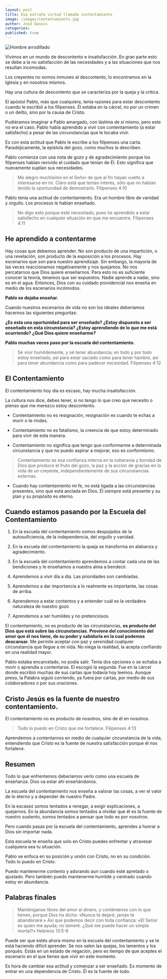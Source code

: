```yaml
---
layout: post
title: Esa extraña virtud llamada contentamiento
image: /images/contentamiento.jpg
author: José Danois
categories: 
published: true
---
```

![Hombre arrodillado](/images/contentamiento.jpg)

Vivimos en un mundo de descontento e insatisfacción. En gran parte esto se debe a la no satisfacción de las necesidades y a las situaciones que nos resultan incomodas.

Los creyentes no somos inmunes al descontento, lo encontramos en la Iglesia y en nosotros mismos.

Hay una cultura de descontento que se caracteriza por la queja y la crítica.

El apóstol Pablo, más que cualquiera, tenía razones para estar descontento cuando le escribió a los filipenses. Él estaba en la cárcel, no por un crimen o un delito, sino por la causa de Cristo.

Pudiéramos imaginar a Pablo amargado, con lástima de sí mismo, pero este no era el caso. Pablo había aprendido a vivir con contentamiento (a estar satisfecho) a pesar de las circunstancias que le tocaba vivir.

Es con esta actitud que Pablo le escribe a los filipenses una carta. Paradójicamente, la epístola del gozo, como muchos la describen.

Pablo comienza con una nota de gozo y de agradecimiento porque los filipenses habían revivido el cuidado que tenían de Él. Esto significa que nuevamente suplían sus necesidades.

> Me alegro muchísimo en el Señor de que al fin hayan vuelto a interesarse en mí. Claro está que tenían interés, sólo que no habían tenido la oportunidad de demostrarlo. Filipenses 4:10

Pablo tenía una actitud de contentamiento. Era un hombre libre de vanidad y orgullo. Los procesos le habían enseñado.

> No digo esto porque esté necesitado, pues he aprendido a estar satisfecho en cualquier situación en que me encuentre. Filipenses 4:11

## **He aprendido a contentarme**

Hay cosas que debemos aprender. No son producto de una impartición, o una revelación, son producto de la exposición a los procesos. Hay escenarios que son para nuestro aprendizaje. Sin embargo, la mayoría de las veces reaccionamos negativamente y nos quejamos. No nos percatarnos que Dios quiere enseñarnos. Para esto no es suficiente conocer la teoría, tenemos que ser expuestos. Nadie aprende a nadar, sino es en el agua. Entonces, Dios con su cuidado providencial nos enseña en medio de los escenarios incómodos.

**Pablo se dejaba enseñar.**

Cuando nuestros escenarios de vida no son los ideales deberíamos hacernos las siguientes preguntas:

**¿Es esta una oportunidad para ser enseñado? ¿Estoy dispuesto a ser enseñado en esta circunstancia? ¿Estoy aprendiendo de lo que me está ocurriendo? ¿Qué Dios quiere enseñarme?**

**Pablo muchas veces paso por la escuela del contentamiento.**

> Sé vivir humildemente, y sé tener abundancia; en todo y por todo estoy enseñado, así para estar saciado como para tener hambre, así para tener abundancia como para padecer necesidad. Filipenses 4:12

## **El Contentamiento**

El contentamiento hoy día es escaso, hay mucha insatisfacción.

La cultura nos dice, debes tener, si no tengo lo que creo que necesito o pienso que me merezco estoy descontento.

-   Contentamiento no es resignación, resignación es cuando te echas a morir o te rindes.
    
-   Contentamiento no es fatalismo, la creencia de que estoy determinado para vivir de esta manera.
    
-   Contentamiento no significa que tengo que conformarme a determinada circunstancia y que no puedo aspirar a mejorar, eso es conformismo.
    
>Contentamiento es esa confianza interna en la soberanía y bondad de Dios que produce el fruto del gozo, la paz y la acción de gracias en la vida de un creyente, independientemente de sus circunstancias externas.
    
-   Cuando hay contentamiento mi fe, no está ligada a las circunstancias presentes, sino que está anclada en Dios. Él siempre está presente y su plan y su propósito es eterno.
    

## Cuando estamos pasando por la Escuela del Contentamiento

1.  En la escuela del contentamiento somos despojados de la autosuficiencia, de la independencia, del orgullo y vanidad.
    
2.  En la escuela del contentamiento la queja se transforma en alabanza y agradecimiento.
    
3.  En la escuela del contentamiento aprendemos a contar cada una de las bendiciones y le enseñamos a nuestra alma a bendecir.
    
4.  Aprendemos a vivir día a día. Las prioridades son cambiadas.
    
5.  Aprendemos a dar importancia a lo realmente es importante, las cosas de arriba.
    
6.  Aprendemos a estar contentos y a entender cuál es la verdadera naturaleza de nuestro gozo
    
7.  Aprendemos a ser humildes y no pretenciosos.
    

El contentamiento, no es producto de las circunstancias, **es producto del Dios que está sobre las circunstancias**. **Proviene del conocimiento del amor que él nos tiene, de su poder y sabiduría en la cual podemos descansar.** Me permite aceptar con paz y serenidad cualquier circunstancia que llegue a mi vida. No niega la realidad, la acepta confiando en una realidad mayor.

Pablo estaba encarcelado, no podía salir. Tenía dos opciones o se echaba a morir o aprendía a contentarse. El escogió la segunda. Fue en la cárcel donde escribió muchas de sus cartas que todavía hoy leemos. Aunque preso, la Palabra siguió corriendo, ya fuera por cartas, por medio de sus colaboradores o por sus oraciones.

## **Cristo Jesús es la fuente de nuestro contentamiento.**

El contentamiento no es producto de nosotros, sino de él en nosotros.

> Todo lo puedo en Cristo que me fortalece. Filipenses 4:13

Aprendemos a contentarnos en medio de cualquier circunstancia de la vida, entendiendo que Cristo es la fuente de nuestra satisfacción porque él nos fortalece.

## **Resumen**

Todo lo que enfrentemos deberíamos verlo como una escuela de enseñanza. Dios va estar ahí enseñándonos.

La escuela del contentamiento nos enseña a valorar las cosas, a ver el valor de lo eterno y a depender de nuestro Padre.

En la escasez somos tentados a renegar, a exigir explicaciones, a quejarnos. En la abundancia somos tentados a olvidar que él es la fuente de nuestro sustento, somos tentados a pensar que todo es por nosotros.

Pero cuando pasas por la escuela del contentamiento, aprendes a honrar a Dios sin importar nada.

Esta escuela te enseña que solo en Cristo puedes enfrentar y atravesar cualquiera sea tu situación.

Pablo se enfoca en su posición y unión con Cristo, no en su condición. Todo lo puedo en Cristo.

Puedo mantenerme contento y adorando aun cuando esté apretado o ajustado. Pero también puedo mantenerme humilde y centrado cuando estoy en abundancia.

## **Palabras finales**

> Manténganse libres del amor al dinero, y conténtense con lo que tienen, porque Dios ha dicho: «Nunca te dejaré; jamás te abandonaré.» Así que podemos decir con toda confianza: «El Señor es quien me ayuda; no temeré. ¿Qué me puede hacer un simple mortal?» Hebreos 13:5-6

Puede ser que estés ahora mismo en la escuela del contentamiento y se te está haciendo difícil aprender. Se nos salen las quejas, los lamentos y los porqués. Estás en un estado de negación, pero es tiempo de que aceptes el escenario en el que tienes que vivir en este momento.

Es hora de cambiar esa actitud y comenzar a ser enseñado. Es momento de entrar en una dependencia de Cristo. Él es la fuente de todo.
